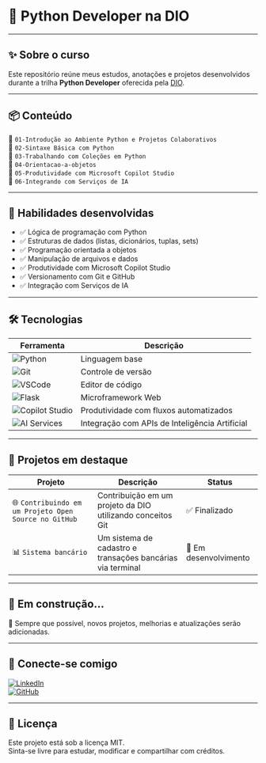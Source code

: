# 🐍 Python Developer na DIO

---

## ✨ Sobre o curso

Este repositório reúne meus estudos, anotações e projetos desenvolvidos durante a trilha **Python Developer** oferecida pela [DIO](https://www.dio.me/).

---

## 📦 Conteúdo

📁 `01-Introdução ao Ambiente Python e Projetos Colaborativos`  
📁 `02-Sintaxe Básica com Python`  
📁 `03-Trabalhando com Coleções em Python`  
📁 `04-Orientacao-a-objetos`  
📁 `05-Produtividade com Microsoft Copilot Studio`  
📁 `06-Integrando com Serviços de IA`  

---

## 🧠 Habilidades desenvolvidas

- ✅ Lógica de programação com Python  
- ✅ Estruturas de dados (listas, dicionários, tuplas, sets)  
- ✅ Programação orientada a objetos  
- ✅ Manipulação de arquivos e dados  
- ✅ Produtividade com Microsoft Copilot Studio
- ✅ Versionamento com Git e GitHub  
- ✅ Integração com Serviços de IA

---

## 🛠️ Tecnologias

| Ferramenta | Descrição |
|------------|-----------|
| ![Python](https://img.shields.io/badge/-Python-3776AB?logo=python&logoColor=fff) | Linguagem base |
| ![Git](https://img.shields.io/badge/-Git-F05032?logo=git&logoColor=fff) | Controle de versão |
| ![VSCode](https://img.shields.io/badge/-VSCode-007ACC?logo=visual-studio-code&logoColor=fff) | Editor de código |
| ![Flask](https://img.shields.io/badge/-Flask-000?logo=flask&logoColor=white) | Microframework Web |
| ![Copilot Studio](https://img.shields.io/badge/-Microsoft%20Copilot%20Studio-0078D4?logo=microsoft&logoColor=fff) | Produtividade com fluxos automatizados |
| ![AI Services](https://img.shields.io/badge/-Serviços%20de%20IA-8A2BE2?logo=openai&logoColor=fff) | Integração com APIs de Inteligência Artificial |

---

## 🧪 Projetos em destaque

| Projeto | Descrição | Status |
|--------|-----------|--------|
| 🌐 `Contribuindo em um Projeto Open Source no GitHub` | Contribuição em um projeto da DIO utilizando conceitos Git | ✅ Finalizado |
| 📊 `Sistema bancário` | Um sistema de cadastro e transações bancárias via terminal | 🚧 Em desenvolvimento |

---

## 🚧 Em construção...

🔧 Sempre que possível, novos projetos, melhorias e atualizações serão adicionadas. 

---

## 🤝 Conecte-se comigo

[![LinkedIn](https://img.shields.io/badge/-LinkedIn-0A66C2?style=flat&logo=linkedin&logoColor=white)](https://www.linkedin.com/in/anna-j%C3%BAlia-sousa-111a9336a/)  
[![GitHub](https://img.shields.io/badge/-GitHub-181717?style=flat&logo=github&logoColor=white)](https://github.com/srtaayanamy)

---

## 📝 Licença

Este projeto está sob a licença MIT.  
Sinta-se livre para estudar, modificar e compartilhar com créditos.